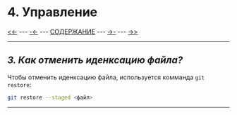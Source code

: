 # **4. Управление**

[<<-](./3-1.md) ---
[-<-](./4-2.md) ---
[СОДЕРЖАНИЕ](./README.md) ---
[->-](./4-4.md) ---
[->>](./5-1.md)

---

## *3. Как отменить иденксацию файла?*

Чтобы отменить иденксацию файла, используется комманда `git restore`:

```bash
git restore --staged <файл>
```

---
